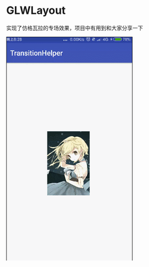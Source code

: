 # GLWLayout
实现了仿格瓦拉的专场效果，项目中有用到和大家分享一下


<img src="https://github.com/zhaoyasong/GLWLayout/blob/master/image.gif">

